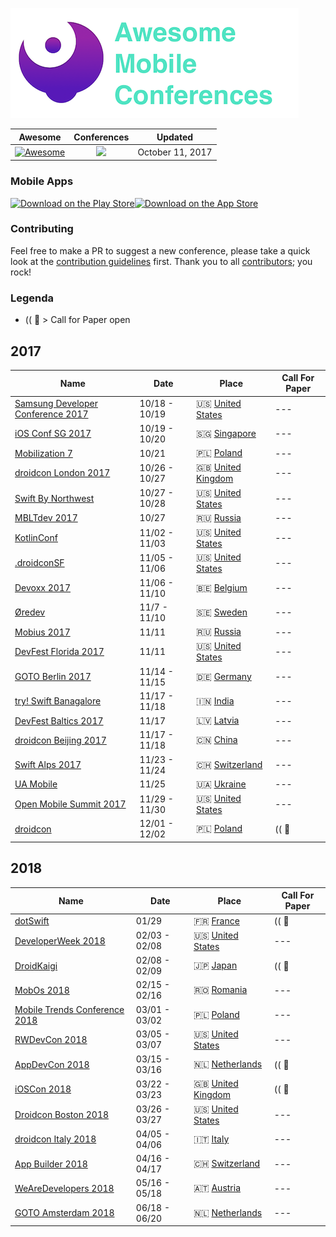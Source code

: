 ![](https://raw.githubusercontent.com/AwesomeMobileConferences/awesome-mobile-conferences/master/.github/Awesome%20Conference.png)
 
<!-- 

PLEASE DO NOT UPDATE THIS FILE, UPDATE CONTENTS.JSON INSTEAD. THANK YOU :-)

 -->



| Awesome | Conferences | Updated
| :-: | :-: | :-: 
[![Awesome](https://cdn.rawgit.com/sindresorhus/awesome/d7305f38d29fed78fa85652e3a63e154dd8e8829/media/badge.svg)](https://github.com/sindresorhus/awesome) | ![](https://img.shields.io/badge/conferences-39-orange.svg) | October 11, 2017

### Mobile Apps

[![Download on the Play Store](https://raw.githubusercontent.com/matteocrippa/awesome-mobile-conferences-android/master/.github/google-play-badge.png)](https://play.google.com/store/apps/details?id=conference.mobile.awesome.boostco.de.amc)[![Download on the App Store](https://github.com/AwesomeMobileConferences/awesome-mobile-conferences/blob/master/.github/appstore.png?raw=true)](https://itunes.apple.com/us/app/awesome-mobile-conferences/id1289255473?ls=1&mt=8)

### Contributing

Feel free to make a PR to suggest a new conference, please take a quick look at the [contribution guidelines](.github/CONTRIBUTING.md) first. Thank you to all [contributors](https://github.com/AwesomeMobileConferences/awesome-mobile-conferences/graphs/contributors); you rock!


### Legenda

- (( 📢  > Call for Paper open
## 2017

| Name | Date | Place | Call For Paper |
| --- | --- | --- | --- |
| [Samsung Developer Conference 2017](https://www.sdc2017.com) | 10/18 - 10/19|🇺🇸 [United States](https://www.google.com/maps/search/?api=1&query=747+Howard+St%2C+San+Francisco%2C+CA+94103%2C+USA)| --- |
| [iOS Conf SG 2017](http://iosconf.sg) | 10/19 - 10/20|🇸🇬 [Singapore](https://www.google.com/maps/search/?api=1&query=Theatre+for+the+Arts%2C+Nanyang+Polytechnic%2C+Singapore)| --- |
| [Mobilization 7](http://2017.mobilization.pl) | 10/21|🇵🇱 [Poland](https://www.google.com/maps/search/?api=1&query=Hala+Expo+al.+Politechniki+4+%C5%81%C3%B3d%C5%BA)| --- |
| [droidcon London 2017](https://skillsmatter.com/conferences/8265-droidcon-london-2017) | 10/26 - 10/27|🇬🇧 [United Kingdom](https://www.google.com/maps/search/?api=1&query=10+South+Pl%2C+London+EC2M+7EB%2C+UK)| --- |
| [Swift By Northwest](https://swiftbynorthwest.com) | 10/27 - 10/28|🇺🇸 [United States](https://www.google.com/maps/search/?api=1&query=18118+International+Blvd%2C+Seattle%2C+WA+98188)| --- |
| [MBLTdev 2017](https://mbltdev.ru/en) | 10/27|🇷🇺 [Russia](https://www.google.com/maps/search/?api=1&query=Bersenevskaya+Haberezhnaya%2C+6%2C+Moskva%2C+Russia%2C+119072)| --- |
| [KotlinConf](https://kotlinconf.com) | 11/02 - 11/03|🇺🇸 [United States](https://www.google.com/maps/search/?api=1&query=Pier+27%2C+The+Embarcadero%2C+San+Francisco%2C+CA+94111)| --- |
| [.droidconSF](https://sf.droidcon.com) | 11/05 - 11/06|🇺🇸 [United States](https://www.google.com/maps/search/?api=1&query=Mission+Bay+Conference+Center%2C+San+Francisco)| --- |
| [Devoxx 2017](https://devoxx.be) | 11/06 - 11/10|🇧🇪 [Belgium](https://www.google.com/maps/search/?api=1&query=Kinepolis+Antwerp%2C+Groenendaallaan+394%2C+2030+Antwerp%2C+Belgium)| --- |
| [Øredev](http://www.oredev.org) | 11/7 - 11/10|🇸🇪 [Sweden](https://www.google.com/maps/search/?api=1&query=%C3%96redev+AB%2C+Hans+Michelsensgatan+10%2C+3rd+floor%2C+SE-211+20+Malm%C3%B6%2C+Sweden)| --- |
| [Mobius 2017](https://mobiusconf.com/en/) | 11/11|🇷🇺 [Russia](https://www.google.com/maps/search/?api=1&query=Radisson+Slavyanskaya%2C+Europe+Square+2%2C+Moscow)| --- |
| [DevFest Florida 2017](https://devfestflorida.org/) | 11/11|🇺🇸 [United States](https://www.google.com/maps/search/?api=1&query=Disney%27s+Contemporary+Resort%2C+4600+North+World+Dr.%2C+Orlando%2C+FL+32830+United+States)| --- |
| [GOTO Berlin 2017](https://gotober.com) | 11/14 - 11/15|🇩🇪 [Germany](https://www.google.com/maps/search/?api=1&query=bcc%2C+Alexanderstra%C3%9Fe+11%2C+10178+Berlin)| --- |
| [try! Swift Banagalore](https://www.tryswift.co/events/2017/bangalore/) | 11/17 - 11/18|🇮🇳 [India](https://www.google.com/maps/search/?api=1&query=30%2C+Magrath+Rd%2C+Ashok+Nagar%2C+Bengaluru%2C+Karnataka+560025)| --- |
| [DevFest Baltics 2017](https://devfest.gdg.lv/) | 11/17|🇱🇻 [Latvia](https://www.google.com/maps/search/?api=1&query=%C4%B6%C4%ABpsalas+iela%2C+R%C4%ABga%2C+LV-1048%2C+Latvija)| --- |
| [droidcon Beijing 2017](http://droidcon.cfict.com.cn) | 11/17 - 11/18|🇨🇳 [China](https://www.google.com/maps/search/?api=1&query=Beijing)| --- |
| [Swift Alps 2017](https://skillsmatter.com/conferences/9319-ioscon-2018-the-conference-for-ios-and-swift-developers) | 11/23 - 11/24|🇨🇭 [Switzerland](https://www.google.com/maps/search/?api=1&query=Crans-Montana%2C+Switzerland)| --- |
| [UA Mobile](http://www.uamobile.org) | 11/25|🇺🇦 [Ukraine](https://www.google.com/maps/search/?api=1&query=Kyiv%2C+Stolichne+shose+103%2C+Ramada+Encore+Kiev+hotel)| --- |
| [Open Mobile Summit 2017](http://www.openmobilemedia.com/san-francisco/) | 11/29 - 11/30|🇺🇸 [United States](https://www.google.com/maps/search/?api=1&query=GRAND+HYATT+SAN+FRANCISCO%2C+SAN+FRANCISCO%2C+USA)| --- |
| [droidcon](http://droidcon.pl/#/) | 12/01 - 12/02|🇵🇱 [Poland](https://www.google.com/maps/search/?api=1&query=WPiA+Jagiellonian+University%2C+ul.+Krupnicza+33a%2C+Krak%C3%B3w)| (( 📢 |

## 2018

| Name | Date | Place | Call For Paper |
| --- | --- | --- | --- |
| [dotSwift](https://www.dotswift.io/) | 01/29|🇫🇷 [France](https://www.google.com/maps/search/?api=1&query=Th%C3%A9%C3%A2tre+de+Paris%2C+15+Rue+Blanche%2C+75009+Paris)| (( 📢 |
| [DeveloperWeek 2018](http://www.developerweek.com) | 02/03 - 02/08|🇺🇸 [United States](https://www.google.com/maps/search/?api=1&query=550+10th+Street%2C+Oakland%2C+CA+94607)| --- |
| [DroidKaigi](https://droidkaigi.jp/2018/en/) | 02/08 - 02/09|🇯🇵 [Japan](https://www.google.com/maps/search/?api=1&query=Bellesalle+Shinjuku+Grand+Conference+Center%2C+Shinjuku+City%2C+Tokyo+160-0023)| (( 📢 |
| [MobOs 2018](http://romobos.com) | 02/15 - 02/16|🇷🇴 [Romania](https://www.google.com/maps/search/?api=1&query=Cluj+Napoca)| --- |
| [Mobile Trends Conference 2018](http://www.mobiletrends.pl) | 03/01 - 03/02|🇵🇱 [Poland](https://www.google.com/maps/search/?api=1&query=Krak%C3%B3w)| --- |
| [RWDevCon 2018](https://www.rwdevcon.com) | 03/05 - 03/07|🇺🇸 [United States](https://www.google.com/maps/search/?api=1&query=The+Westin+Alexandria+Hotel%2C+VA)| --- |
| [AppDevCon 2018](http://appdevcon.nl) | 03/15 - 03/16|🇳🇱 [Netherlands](https://www.google.com/maps/search/?api=1&query=ArenA+Boulevard+600%2C+1101+DS+Amsterdam-Zuidoost%2C+Netherlands)| (( 📢 |
| [iOSCon 2018](https://skillsmatter.com/conferences/9319-ioscon-2018-the-conference-for-ios-and-swift-developers) | 03/22 - 03/23|🇬🇧 [United Kingdom](https://www.google.com/maps/search/?api=1&query=10+South+Pl%2C+London+EC2M+7EB%2C+UK)| (( 📢 |
| [Droidcon Boston 2018](http://www.droidcon-boston.com) | 03/26 - 03/27|🇺🇸 [United States](https://www.google.com/maps/search/?api=1&query=Calderwood+Pavilion%2C+527+Tremont+Street%2C+Boston%2C+MA+02116%2C+United+States)| --- |
| [droidcon Italy 2018](http://it.droidcon.com/2018/) | 04/05 - 04/06|🇮🇹 [Italy](https://www.google.com/maps/search/?api=1&query=Via+Nizza%2C+280%2C+10126+Torino+TO%2C+Italy)| --- |
| [App Builder 2018](https://appbuilders.ch) | 04/16 - 04/17|🇨🇭 [Switzerland](https://www.google.com/maps/search/?api=1&query=Lugano%2C+Switzerland)| --- |
| [WeAreDevelopers 2018](https://www.wearedevelopers.com/congress/) | 05/16 - 05/18|🇦🇹 [Austria](https://www.google.com/maps/search/?api=1&query=Bruno-Kreisky-Platz+1%2C+1220+Wien%2C+Austria)| --- |
| [GOTO Amsterdam 2018](https://gotoams.nl) | 06/18 - 06/20|🇳🇱 [Netherlands](https://www.google.com/maps/search/?api=1&query=Beurs+van+Berlage%2C+Damrak+243%2C+1012+ZJ+Amsterdam)| --- |
